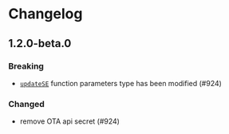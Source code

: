 # Changelog


## 1.2.0-beta.0

### Breaking

- [`updateSE`](./src/apdu/ota/ota.ts#updateSE) function parameters type has been modified (#924)

### Changed

- remove OTA api secret (#924)
